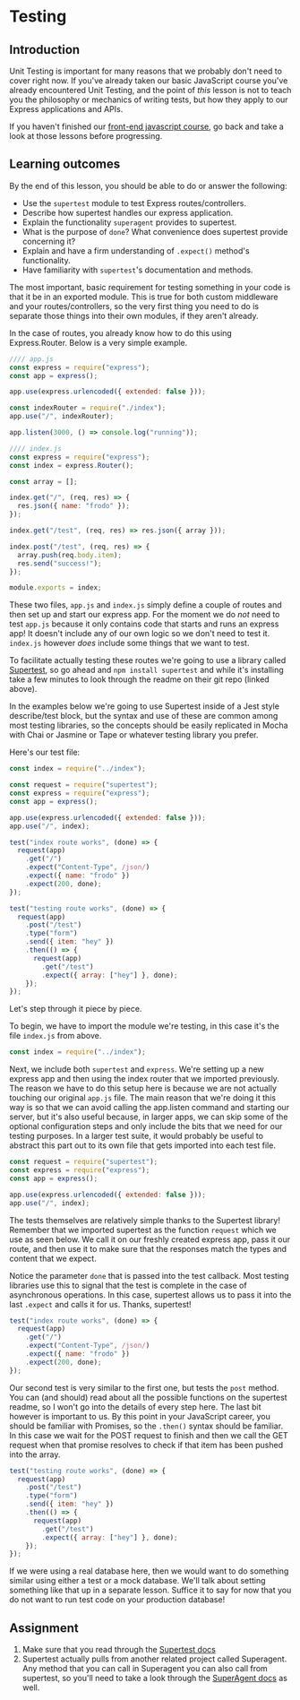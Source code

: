 # Testing

## Introduction

Unit Testing is important for many reasons that we probably don't need to cover right now. If you've already taken our basic JavaScript course you've already encountered Unit Testing, and the point of _this_ lesson is not to teach you the philosophy or mechanics of writing tests, but how they apply to our Express applications and APIs.

If you haven't finished our [front-end javascript course](https://www.learnhowtocodebook.com/deep-dives/javascript), go back and take a look at those lessons before progressing.

## Learning outcomes

By the end of this lesson, you should be able to do or answer the following:

- Use the `supertest` module to test Express routes/controllers.
- Describe how supertest handles our express application.
- Explain the functionality `superagent` provides to supertest.
- What is the purpose of `done`? What convenience does supertest provide concerning it?
- Explain and have a firm understanding of `.expect()` method's functionality.
- Have familiarity with `supertest`'s documentation and methods.

The most important, basic requirement for testing something in your code is that it be in an exported module. This is true for both custom middleware and your routes/controllers, so the very first thing you need to do is separate those things into their own modules, if they aren't already.

In the case of routes, you already know how to do this using Express.Router. Below is a very simple example.

```javascript
//// app.js
const express = require("express");
const app = express();

app.use(express.urlencoded({ extended: false }));

const indexRouter = require("./index");
app.use("/", indexRouter);

app.listen(3000, () => console.log("running"));
```

```javascript
//// index.js
const express = require("express");
const index = express.Router();

const array = [];

index.get("/", (req, res) => {
  res.json({ name: "frodo" });
});

index.get("/test", (req, res) => res.json({ array }));

index.post("/test", (req, res) => {
  array.push(req.body.item);
  res.send("success!");
});

module.exports = index;
```

These two files, `app.js` and `index.js` simply define a couple of routes and then set up and start our express app. For the moment we do _not_ need to test `app.js` because it only contains code that starts and runs an express app! It doesn't include any of our own logic so we don't need to test it. `index.js` however _does_ include some things that we want to test.

To facilitate actually testing these routes we're going to use a library called [Supertest](https://github.com/visionmedia/supertest), so go ahead and `npm install supertest` and while it's installing take a few minutes to look through the readme on their git repo \(linked above\).

In the examples below we're going to use Supertest inside of a Jest style describe/test block, but the syntax and use of these are common among most testing libraries, so the concepts should be easily replicated in Mocha with Chai or Jasmine or Tape or whatever testing library you prefer.

Here's our test file:

```javascript
const index = require("../index");

const request = require("supertest");
const express = require("express");
const app = express();

app.use(express.urlencoded({ extended: false }));
app.use("/", index);

test("index route works", (done) => {
  request(app)
    .get("/")
    .expect("Content-Type", /json/)
    .expect({ name: "frodo" })
    .expect(200, done);
});

test("testing route works", (done) => {
  request(app)
    .post("/test")
    .type("form")
    .send({ item: "hey" })
    .then(() => {
      request(app)
        .get("/test")
        .expect({ array: ["hey"] }, done);
    });
});
```

Let's step through it piece by piece.

To begin, we have to import the module we're testing, in this case it's the file `index.js` from above.

```javascript
const index = require("../index");
```

Next, we include both `supertest` and `express`. We're setting up a new express app and then using the index router that we imported previously. The reason we have to do this setup here is because we are not actually touching our original `app.js` file. The main reason that we're doing it this way is so that we can avoid calling the app.listen command and starting our server, but it's also useful because, in larger apps, we can skip some of the optional configuration steps and only include the bits that we need for our testing purposes. In a larger test suite, it would probably be useful to abstract this part out to its own file that gets imported into each test file.

```javascript
const request = require("supertest");
const express = require("express");
const app = express();

app.use(express.urlencoded({ extended: false }));
app.use("/", index);
```

The tests themselves are relatively simple thanks to the Supertest library! Remember that we imported supertest as the function `request` which we use as seen below. We call it on our freshly created express app, pass it our route, and then use it to make sure that the responses match the types and content that we expect.

Notice the parameter `done` that is passed into the test callback. Most testing libraries use this to signal that the test is complete in the case of asynchronous operations. In this case, supertest allows us to pass it into the last `.expect` and calls it for us. Thanks, supertest!

```javascript
test("index route works", (done) => {
  request(app)
    .get("/")
    .expect("Content-Type", /json/)
    .expect({ name: "frodo" })
    .expect(200, done);
});
```

Our second test is very similar to the first one, but tests the `post` method. You can \(and should\) read about all the possible functions on the supertest readme, so I won't go into the details of every step here. The last bit however is important to us. By this point in your JavaScript career, you should be familiar with Promises, so the `.then()` syntax should be familiar. In this case we wait for the POST request to finish and then we call the GET request when that promise resolves to check if that item has been pushed into the array.

```javascript
test("testing route works", (done) => {
  request(app)
    .post("/test")
    .type("form")
    .send({ item: "hey" })
    .then(() => {
      request(app)
        .get("/test")
        .expect({ array: ["hey"] }, done);
    });
});
```

If we were using a real database here, then we would want to do something similar using either a test or a mock database. We'll talk about setting something like that up in a separate lesson. Suffice it to say for now that you do not want to run test code on your production database!

## Assignment

1. Make sure that you read through the [Supertest docs](https://github.com/visionmedia/supertest)
2. Supertest actually pulls from another related project called Superagent. Any method that you can call in Superagent you can also call from supertest, so you'll need to take a look through the [SuperAgent docs](http://visionmedia.github.io/superagent/) as well.
